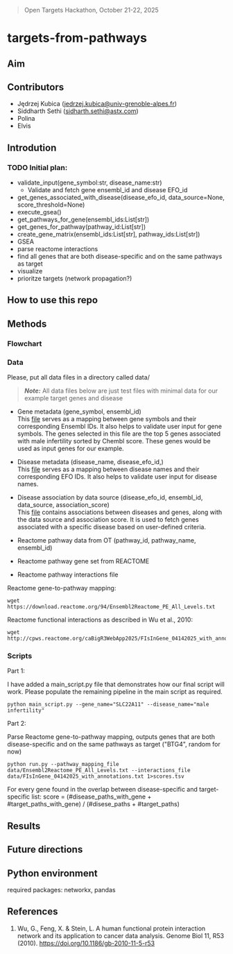 > Open Targets Hackathon, October 21-22, 2025

# targets-from-pathways


## Aim


## Contributors
- Jędrzej Kubica (jedrzej.kubica@univ-grenoble-alpes.fr)
- Siddharth Sethi (sidharth.sethi@astx.com)
- Polina
- Elvis


## Introdution


### TODO Initial plan:
- validate_input(gene_symbol:str, disease_name:str)
   - Validate and fetch gene ensembl_id and disease EFO_id
- get_genes_associated_with_disease(disease_efo_id, data_source=None, score_threshold=None)
- execute_gsea()
- get_pathways_for_gene(ensembl_ids:List[str])
- get_genes_for_pathway(pathway_id:List[str])
- create_gene_matrix(ensembl_ids:List[str], pathway_ids:List[str])
- GSEA
- parse reactome interactions
- find all genes that are both disease-specific and on the same pathways as target
- visualize
- prioritze targets (network propagation?)


## How to use this repo


## Methods

### Flowchart

### Data

Please, put all data files in a directory called data/

> **_Note:_** All data files below are just test files with minimal data for our example target genes and disease

- Gene metadata (gene_symbol, ensembl_id)  
  This [file](data/gene_data.txt) serves as a mapping between gene symbols and their corresponding Ensembl IDs. It also helps to validate user input for gene symbols. The genes selected in this file are the top 5 genes associated with male infertility sorted by Chembl score. These genes would be used as input genes for our example.

- Disease metadata (disease_name, disease_efo_id,)  
  This [file](data/disease_data.txt) serves as a mapping between disease names and their corresponding EFO IDs. It also helps to validate user input for disease names.

- Disease association by data source (disease_efo_id, ensembl_id, data_source, association_score)  
  This [file](data/disease_association_data.txt) contains associations between diseases and genes, along with the data source and association score. It is used to fetch genes associated with a specific disease based on user-defined criteria.

- Reactome pathway data from OT (pathway_id, pathway_name, ensembl_id)
- Reactome pathway gene set from REACTOME
- Reactome pathway interactions file

Reactome gene-to-pathway mapping:
```
wget https://download.reactome.org/94/Ensembl2Reactome_PE_All_Levels.txt
```

Reactome functional interactions as described in Wu et al., 2010:
```
wget http://cpws.reactome.org/caBigR3WebApp2025/FIsInGene_04142025_with_annotations.txt.zip
```


### Scripts

Part 1:

I have added a main_script.py file that demonstrates how our final script will work. Please populate the remaining pipeline in the main script as required.

```
python main_script.py --gene_name="SLC22A11" --disease_name="male infertility"
```

Part 2:

Parse Reactome gene-to-pathway mapping, outputs genes that are both disease-specific and on the same pathways as target ("BTG4", random for now)

```
python run.py --pathway_mapping_file data/Ensembl2Reactome_PE_All_Levels.txt --interactions_file data/FIsInGene_04142025_with_annotations.txt 1>scores.tsv
```

For every gene found in the overlap between disease-specific and target-specific list:
score = (#disease_paths_with_gene + #target_paths_with_gene) / (#disese_paths + #target_paths)


## Results


## Future directions


## Python environment

required packages: networkx, pandas


## References
1. Wu, G., Feng, X. & Stein, L. A human functional protein interaction network and its application to cancer data analysis. Genome Biol 11, R53 (2010). https://doi.org/10.1186/gb-2010-11-5-r53